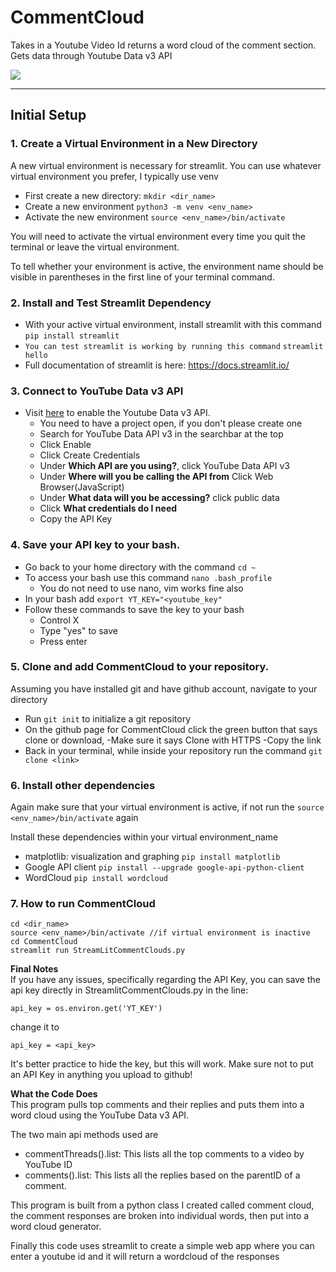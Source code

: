 # CommentCloud
Takes in a Youtube Video Id returns a word cloud of the comment section. Gets data through Youtube Data v3 API

![](comment_builder.gif)

---
## Initial Setup

### 1. Create a Virtual Environment in a New Directory
A new virtual environment is necessary for streamlit. You can use
whatever virtual environment you prefer, I typically use venv
- First create a new directory: `mkdir <dir_name>`
- Create a new environment `python3 -m venv <env_name>`
- Activate the new environment `source <env_name>/bin/activate`

You will need to activate the virtual environment every time you quit the terminal or leave the virtual environment.

To tell whether your environment is active, the environment name should be visible in
parentheses in the first line of your terminal command.

### 2. Install and Test Streamlit Dependency
- With your active virtual environment, install streamlit with this command `pip install streamlit`
- `You can test streamlit is working by running this command` `streamlit hello`
- Full documentation of streamlit is here: https://docs.streamlit.io/   

### 3. Connect to YouTube Data v3 API

- Visit [here](https://console.developers.google.com/) to enable the Youtube Data v3 API.
  - You need to have a project open, if you don't please create one  
  - Search for YouTube Data API v3 in the searchbar at the top  
  - Click Enable  
  - Click Create Credentials  
  - Under **Which API are you using?**, click YouTube Data API v3  
  - Under **Where will you be calling the API from** Click Web Browser(JavaScript)  
  - Under **What data will you be accessing?** click public data  
  - Click **What credentials do I need**  
  - Copy the API Key

### 4. Save your API key to your bash.

- Go back to your home directory with the command `cd ~`
- To access your bash use this command `nano .bash_profile`
  - You do not need to use nano, vim works fine also
- In your bash add `export YT_KEY="<youtube_key"`
- Follow these commands to save the key to your bash
  - Control X
  - Type "yes" to save
  - Press enter

### 5. Clone and add CommentCloud to your repository.
Assuming you have installed git and have github account, navigate to your directory
- Run `git init` to initialize a git repository
- On the github page for CommentCloud click the green button that says clone or download,
  -Make sure it says Clone with HTTPS
  -Copy the link
- Back in your terminal, while inside your repository run the command `git clone <link>`

### 6. Install other dependencies

Again make sure that your virtual environment is active, if not run the `source <env_name>/bin/activate` again

Install these dependencies within your virtual environment_name

- matplotlib: visualization and graphing `pip install matplotlib`
- Google API client `pip install --upgrade google-api-python-client`
- WordCloud `pip install wordcloud`

### 7. How to run CommentCloud

```
cd <dir_name>
source <env_name>/bin/activate //if virtual environment is inactive
cd CommentCloud
streamlit run StreamLitCommentClouds.py
```


**Final Notes**  
If you have any issues, specifically regarding the API Key, you can save the api key directly in StreamlitCommentClouds.py in the line:

`api_key = os.environ.get('YT_KEY')`

change it to

`api_key = <api_key>`

It's better practice to hide the key, but this will work. Make sure not to put an API Key in anything you upload to github!

**What the Code Does**  
This program pulls top comments and their replies and puts them into a word cloud using the YouTube Data v3 API.

The two main api methods used are
- commentThreads().list: This lists all the top comments to a video by YouTube ID
- comments().list: This lists all the replies based on the parentID of a comment.

This program is built from a python class I created called comment cloud, the comment responses are broken into individual words, then put into a word cloud generator.

Finally this code uses streamlit to create a simple web app where you can enter a youtube id and it will return a wordcloud of the responses
